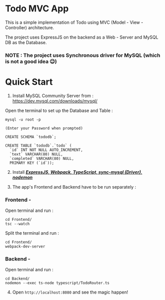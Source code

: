 # Todo MVC App

This is a simple implementation of Todo using MVC (Model - View - Controller) architecture.

The project uses ExpressJS on the backend as a Web - Server and MySQL DB as the Database.

### <b> NOTE : The project uses Synchronous driver for MySQL (which is not a good idea 😉)</b>


# Quick Start

1) Install MySQL Community Server from : https://dev.mysql.com/downloads/mysql/

Open the terminal to set up the Database and Table : 

```
mysql -u root -p

(Enter your Password when prompted)

CREATE SCHEMA `tododb`;

CREATE TABLE `tododb`.`todo` (
  `id` INT NOT NULL AUTO_INCREMENT,
  `text` VARCHAR(80) NULL,
  `completed` VARCHAR(80) NULL,
  PRIMARY KEY (`id`));

```

2) Install *<u><b>ExpressJS, Webpack, TypeScript, sync-mysql (Driver), nodemon</u></b>*

3) The app's Frontend and Backend have to be run separately : 

### <b> Frontend - </b>


Open terminal and run : 

```
cd Frontend/
tsc --watch
```

Split the terminal and run : 

```
cd Frontend/
webpack-dev-server
```

### <b> Backend - </b>

Open terminal and run : 
```
cd Backend/
nodemon --exec ts-node typescript/TodoRouter.ts
```

4) Open `http://localhost:8080` and see the magic happen!


